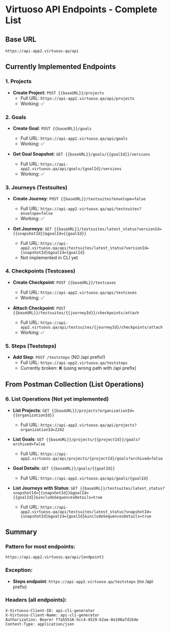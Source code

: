# Virtuoso API Endpoints - Complete List

## Base URL
`https://api-app2.virtuoso.qa/api`

## Currently Implemented Endpoints

### 1. Projects
- **Create Project**: `POST {{baseURL}}/projects`
  - Full URL: `https://api-app2.virtuoso.qa/api/projects`
  - Working: ✅

### 2. Goals
- **Create Goal**: `POST {{baseURL}}/goals`
  - Full URL: `https://api-app2.virtuoso.qa/api/goals`
  - Working: ✅

- **Get Goal Snapshot**: `GET {{baseURL}}/goals/{{goalId}}/versions`
  - Full URL: `https://api-app2.virtuoso.qa/api/goals/{goalId}/versions`
  - Working: ✅

### 3. Journeys (Testsuites)
- **Create Journey**: `POST {{baseURL}}/testsuites?envelope=false`
  - Full URL: `https://api-app2.virtuoso.qa/api/testsuites?envelope=false`
  - Working: ✅

- **Get Journeys**: `GET {{baseURL}}/testsuites/latest_status?versionId={{snapshotId}}&goalId={{goalId}}`
  - Full URL: `https://api-app2.virtuoso.qa/api/testsuites/latest_status?versionId={snapshotId}&goalId={goalId}`
  - Not implemented in CLI yet

### 4. Checkpoints (Testcases)
- **Create Checkpoint**: `POST {{baseURL}}/testcases`
  - Full URL: `https://api-app2.virtuoso.qa/api/testcases`
  - Working: ✅

- **Attach Checkpoint**: `POST {{baseURL}}/testsuites/{{journeyId}}/checkpoints/attach`
  - Full URL: `https://api-app2.virtuoso.qa/api/testsuites/{journeyId}/checkpoints/attach`
  - Working: ✅

### 5. Steps (Teststeps)
- **Add Step**: `POST /teststeps` (NO /api prefix!)
  - Full URL: `https://api-app2.virtuoso.qa/teststeps`
  - Currently broken: ❌ (using wrong path with /api prefix)

## From Postman Collection (List Operations)

### 6. List Operations (Not yet implemented)
- **List Projects**: `GET {{baseURL}}/projects?organizationId={{organizationId}}`
  - Full URL: `https://api-app2.virtuoso.qa/api/projects?organizationId=2242`

- **List Goals**: `GET {{baseURL}}/projects/{{projectId}}/goals?archived=false`
  - Full URL: `https://api-app2.virtuoso.qa/api/projects/{projectId}/goals?archived=false`

- **Goal Details**: `GET {{baseURL}}/goals/{{goalId}}`
  - Full URL: `https://api-app2.virtuoso.qa/api/goals/{goalId}`

- **List Journeys with Status**: `GET {{baseURL}}/testsuites/latest_status?snapshotId={{snapshotId}}&goalId={{goalId}}&includeSequencesDetails=true`
  - Full URL: `https://api-app2.virtuoso.qa/api/testsuites/latest_status?snapshotId={snapshotId}&goalId={goalId}&includeSequencesDetails=true`

## Summary

### Pattern for most endpoints:
`https://api-app2.virtuoso.qa/api/{endpoint}`

### Exception:
- **Steps endpoint**: `https://api-app2.virtuoso.qa/teststeps` (no /api prefix)

### Headers (all endpoints):
```
X-Virtuoso-Client-ID: api-cli-generator
X-Virtuoso-Client-Name: api-cli-generator
Authorization: Bearer f7a55516-5cc4-4529-b2ae-8e106a7d164e
Content-Type: application/json
```
